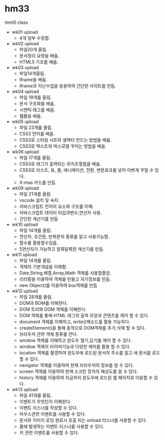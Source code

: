 # hm33
html5 class

- wk01 upload
  - 4개 일부 수정함.
- wk02 upload
  - 파일20개 올림.
  - 문서정리 요령을 배움.
  - HTML5 기초를 배움.
- wk03 upload
  - 파일14개올림.
  - Iframe을 배움.
  - Iframe과 지난수업을 응용하여 간단한 사이트를 만듬.
- wk04 upload
  - 파일 19개를 올림.
  - 문서 구조화를 배움.
  - 시맨틱 태그를 배움.
  - 웸폼을 배움.
- wk05 upload
  - 파일 23개를 올림.
  - CSS3 언어를 배움.
  - CSS3로 스타일 시트와 셀렉터 만드는 방법을 배움.
  - CSS3로 텍스트와 박스모델 꾸미는 방법을 배움.
- wk06 upload
  - 파일 17개를 올림.
  - CSS3로 태그가 출력되는 위치조절법을 배움.
  - CSS3로 리스트, 표, 폼, 애니메이션, 전환, 변환효과를 넣어 이쁘게 꾸밀 수 있다.
  - X-mas 카드를 만듬.
- wk09 upload
  - 파일 21개를 올림.
  - vscode 설치 및 숙지.
  - 자바스크립트 언어의 요소와 구조를 이해.
  - 자바스크립트 데이터 타입과변수,연산자 사용.
  - 간단한 계산기를 만듬
- wk10 upload
  - 파일 14개를 올림.
  - 연산자, 조건문, 반복문의 종류를 알고 사용가능함.
  - 함수를 활용할수있음.
  - 5연산자가 가능하고 알록달록한 계산기를 만듬. 
- wk11 upload
  - 파일 14개를 올림.
  - 객체의 기본개념을 이해함.
  - Date,String,배열,Array,Math 객체를 사용할줄암.
  - 리터럴을 이용하여 객체를 만들고 자기정보를 만듬.
  - new Object()를 이용하여 box객체를 만듬
- wk12 upload
  - 파일 28개를 올림.
  - DOM과 BOM를 이해한다.
  - DOM 트리와 DOM 객체를 이해한다.
  - DOM 객체를 통해 HTML 태그의 출력 모양과 콘텐츠를 제어 할 수 있다.
  - document 객체를 이해하고, write()메소드를 활용 가능하다.
  - createElement()을 통해 동적으로 DOM객체를 추가,삭제 할 수 있다.
  - 브라우저 관련 객체 종류를 안다.
  - window 객체를 이해하고 윈도우 열기,닫기를 제어 할 수 있다.
  - window 객체의 타이머기능과 다양한 제어를 활용 할 수 있다.
  - location 객체를 활영하여 윈도우에 로드된 문서의 주소를 알고 새 문서를 로드할 수 있다.
  - navigator 객체를 이용하여 현재 브라우저의 정보를 알 수 있다.
  - screen 객체를 이용하여 현재 스크린 장치의 해상도를 알 수 있다.
  - history 객체를 이용하여 지금까지 윈도우에 로드된 웹 페이지로 이동할 수 있다.
- wk13 upload
  - 파일 41개를 올림.
  - 이벤트가 무엇인지 이해한다.
  - 이벤트 리스너를 작성할 수 있다.
  - 마우스관련 이벤트를 사용할 수 있다.
  - 문서와 이미지 로딩 완료시 호출 되는 onload 리스너를 사용할 수 있다.
  - 폼에 발생하는 이벤트 리스너를 사용할 수 있다.
  - 키 관련 이벤트를 사용할 수 있다.
   
  
  
  
  
